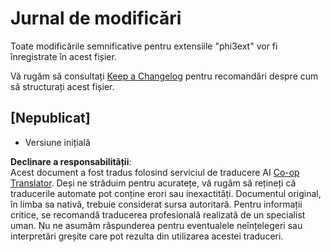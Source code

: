 <!--
CO_OP_TRANSLATOR_METADATA:
{
  "original_hash": "dbb0b6218ce5f9cf0ede8f4201f6ad58",
  "translation_date": "2025-05-09T05:01:40+00:00",
  "source_file": "code/07.Lab/01/Apple/phi3ext/CHANGELOG.md",
  "language_code": "ro"
}
-->
# Jurnal de modificări

Toate modificările semnificative pentru extensiile "phi3ext" vor fi înregistrate în acest fișier.

Vă rugăm să consultați [Keep a Changelog](http://keepachangelog.com/) pentru recomandări despre cum să structurați acest fișier.

## [Nepublicat]

- Versiune inițială

**Declinare a responsabilității**:  
Acest document a fost tradus folosind serviciul de traducere AI [Co-op Translator](https://github.com/Azure/co-op-translator). Deși ne străduim pentru acuratețe, vă rugăm să rețineți că traducerile automate pot conține erori sau inexactități. Documentul original, în limba sa nativă, trebuie considerat sursa autoritară. Pentru informații critice, se recomandă traducerea profesională realizată de un specialist uman. Nu ne asumăm răspunderea pentru eventualele neînțelegeri sau interpretări greșite care pot rezulta din utilizarea acestei traduceri.